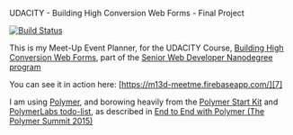 UDACITY - Building High Conversion Web Forms - Final Project

[![Build Status](https://travis-ci.org/abendigo/meetme.svg)](https://travis-ci.org/abendigo/meetme)

This is my Meet-Up Event Planner, for the UDACITY Course,
[Building High Conversion Web Forms][1], part of the 
[Senior Web Developer Nanodegree program][2]

You can see it in action here: [https://m13d-meetme.firebaseapp.com/][7]

I am using [Polymer][3], and borowing heavily from the [Polymer Start Kit][4]
and [PolymerLabs todo-list][5], as described in
[End to End with Polymer (The Polymer Summit 2015)][6]

[1]: https://www.udacity.com/course/building-high-conversion-web-forms--ud890
[2]: https://www.udacity.com/course/senior-web-developer--nd802
[3]: https://www.polymer-project.org/1.0/
[4]: https://developers.google.com/web/tools/polymer-starter-kit/
[5]: https://github.com/PolymerLabs/todo-list
[6]: https://www.youtube.com/watch?v=1f_Tj_JnStA
[7]: https://m13d-meetme.firebaseapp.com/
